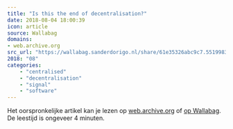 ```yaml
---
title: "Is this the end of decentralisation?"
date: 2018-08-04 18:00:39
icon: article
source: Wallabag
domains:
- web.archive.org
src_url: "https://wallabag.sanderdorigo.nl/share/61e35326abc9c7.55199832"
2018: "08"
categories:
    - "centralised"
    - "decentralisation"
    - "signal"
    - "software"
---
```

Het oorspronkelijke artikel kan je lezen op [web.archive.org](https://web.archive.org/web/20160629043308/blog.jonasoberg.net/is-this-the-end-of-decentralisation-2/) of [op Wallabag](https://wallabag.sanderdorigo.nl/share/61e35326abc9c7.55199832). De leestijd is ongeveer 4 minuten.